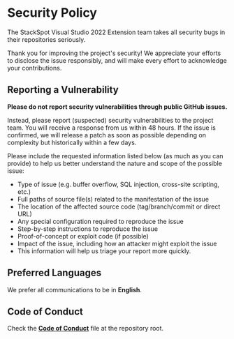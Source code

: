 # Security Policy

The StackSpot Visual Studio 2022 Extension team takes all security bugs in their repositories seriously.

Thank you for improving the project's security! We appreciate your efforts to disclose the issue responsibly, and will make every effort to acknowledge your contributions.

## Reporting a Vulnerability

**Please do not report security vulnerabilities through public GitHub issues.**

Instead, please report (suspected) security vulnerabilities to the project team. You will receive a response from us within 48 hours. If the issue is confirmed, we will release a patch as soon as possible depending on complexity but historically within a few days.

Please include the requested information listed below (as much as you can provide) to help us better understand the nature and scope of the possible issue:

- Type of issue (e.g. buffer overflow, SQL injection, cross-site scripting, etc.)
- Full paths of source file(s) related to the manifestation of the issue
- The location of the affected source code (tag/branch/commit or direct URL)
- Any special configuration required to reproduce the issue
- Step-by-step instructions to reproduce the issue
- Proof-of-concept or exploit code (if possible)
- Impact of the issue, including how an attacker might exploit the issue
- This information will help us triage your report more quickly.

## Preferred Languages

We prefer all communications to be in **English**.

## Code of Conduct

Check the [**Code of Conduct**](https://github.com/stack-spot/stackspot-visualstudio/blob/main/CODE_OF_CONDUCT.md) file at the repository root.